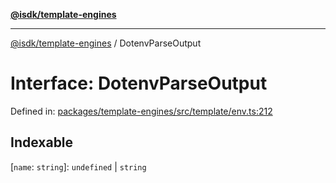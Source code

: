 [**@isdk/template-engines**](../README.md)

***

[@isdk/template-engines](../globals.md) / DotenvParseOutput

# Interface: DotenvParseOutput

Defined in: [packages/template-engines/src/template/env.ts:212](https://github.com/isdk/template-engines.js/blob/3fa19a5e2f28080ee5224b7dd1b89ad779956584/src/template/env.ts#L212)

## Indexable

\[`name`: `string`\]: `undefined` \| `string`
